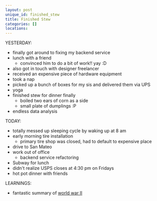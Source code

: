 ```yaml
---
layout: post
unique_id: finished_stew
title: Finished Stew
categories: []
locations: 
---
```


YESTERDAY:
* finally got around to fixing my backend service
* lunch with a friend
  * convinced him to do a bit of work!! yay :D
* also got in touch with designer freelancer
* received an expensive piece of hardware equipment
* took a nap
* picked up a bunch of boxes for my sis and delivered them via UPS
* yoga
* finished stew for dinner finally
  * boiled two ears of corn as a side
  * small plate of dumplings :P
* endless data analysis

TODAY:
* totally messed up sleeping cycle by waking up at 8 am
* early morning tire installation
  * primary tire shop was closed, had to default to expensive place
* drive to San Mateo
* work out of office
  * backend service refactoring
* Subway for lunch
* didn't realize USPS closes at 4:30 pm on Fridays
* hot pot dinner with friends

LEARNINGS:
* fantastic summary of [world war II](https://www.youtube.com/watch?v=LFi06Amyzx8)
